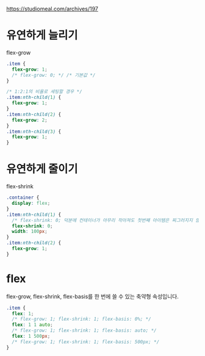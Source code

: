 https://studiomeal.com/archives/197

# 유연하게 늘리기

flex-grow

```css
.item {
  flex-grow: 1;
  /* flex-grow: 0; */ /* 기본값 */
}

/* 1:2:1의 비율로 세팅할 경우 */
.item:nth-child(1) {
  flex-grow: 1;
}
.item:nth-child(2) {
  flex-grow: 2;
}
.item:nth-child(3) {
  flex-grow: 1;
}
```

# 유연하게 줄이기

flex-shrink

```css
.container {
  display: flex;
}
.item:nth-child(1) {
  /* flex-shrink: 0; 덕분에 컨테이너가 아무리 작아져도 첫번째 아이템은 찌그러지지 않고 폭이 100px로 유지된다. */
  flex-shrink: 0;
  width: 100px;
}
.item:nth-child(2) {
  flex-grow: 1;
}
```

# flex

flex-grow, flex-shrink, flex-basis를 한 번에 쓸 수 있는 축약형 속성입니다.

```css
.item {
  flex: 1;
  /* flex-grow: 1; flex-shrink: 1; flex-basis: 0%; */
  flex: 1 1 auto;
  /* flex-grow: 1; flex-shrink: 1; flex-basis: auto; */
  flex: 1 500px;
  /* flex-grow: 1; flex-shrink: 1; flex-basis: 500px; */
}
```
